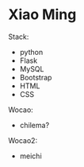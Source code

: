 # Xiao Ming

Stack:
 * python
 * Flask
 * MySQL
 * Bootstrap
 * HTML
 * CSS

Wocao:
 * chilema?

Wocao2:
 * meichi